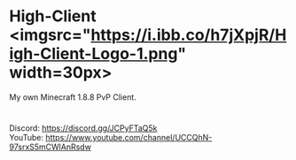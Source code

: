 # High-Client <imgsrc="https://i.ibb.co/h7jXpjR/High-Client-Logo-1.png" width=30px>
My own Minecraft 1.8.8 PvP Client.
#
Discord: https://discord.gg/JCPyFTaQ5k
<br>
YouTube: https://www.youtube.com/channel/UCCQhN-97srxS5mCWlAnRsdw
